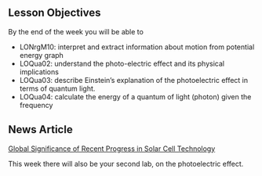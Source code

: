 ## Lesson Objectives

By the end of the week you will be able to

* LONrgM10: interpret and extract information about motion from potential energy graph
* LOQua02: understand the photo-electric effect and its physical implications
* LOQua03: describe Einstein’s explanation of the photoelectric effect in terms of quantum light.
* LOQua04: calculate the energy of a quantum of light (photon) given the frequency

## News Article

<a href="http://news.psu.edu/story/468625/2017/05/17/research/solar-power-people" target="_blank">Global Significance of Recent Progress in Solar Cell Technology</a>


This week there will also be your second lab, on the photoelectric effect.